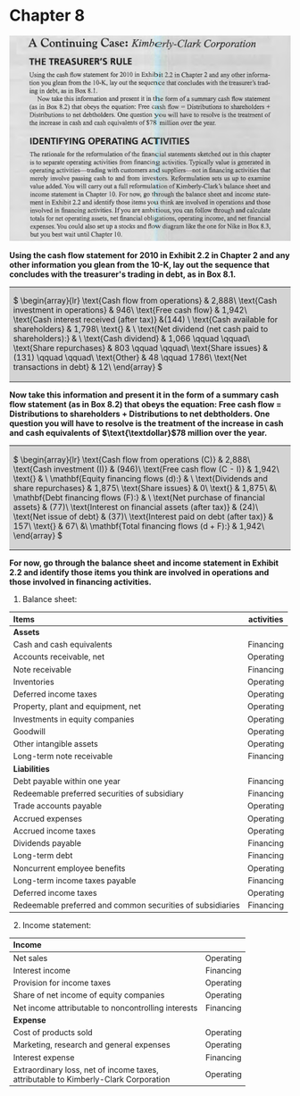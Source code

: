 # Chapter 8

![](figures/figure9.png)

**Using the cash flow statement for 2010 in Exhibit 2.2 in Chapter 2 and any other information you glean from the 10-K, lay out the sequence that concludes with the treasurer's trading in debt, as in Box 8.1.**

<table><tr><td bgcolor=lightgrey>

$
\begin{array}{lr}
 \text{Cash flow from operations} & 2,888\\
 \text{Cash investment in operations} & 946\\
 \text{Free cash flow} & 1,942\\
 \text{Cash interest received (after tax)} &(144) \\
 \text{Cash available for shareholders} & 1,798\\
 \text{} & \\
 \text{Net dividend (net cash paid to shareholders):} & \\
 \text{Cash dividend} & 1,066 \qquad \qquad\\
 \text{Share repurchases} & 803 \qquad \qquad\\
 \text{Share issues} & (131) \qquad \qquad\\
 \text{Other} & 48 \qquad 1786\\
 \text{Net transactions in debt} & 12\\
\end{array}
$
</td></tr></table>

**Now take this information and present it in the form of a summary cash flow statement (as in Box 8.2) that obeys the equation: Free cash flow = Distributions to shareholders + Distributions to net debtholders. One question you will have to resolve is the treatment of the increase in cash and cash equivalents of $\text{\textdollar}$78 million over the year.**

<table><tr><td bgcolor=lightgrey>

$
\begin{array}{lr}
 \text{Cash flow from operations (C)} & 2,888\\
 \text{Cash investment (I)} & (946)\\
 \text{Free cash flow (C - I)} & 1,942\\
 \text{} & \\
 \mathbf{Equity financing flows (d):} & \\
 \text{Dividends and share repurchases} & 1,875\\
 \text{Share issues} & 0\\
 \text{} & 1,875\\
 &\\
 \mathbf{Debt financing flows (F):} & \\
 \text{Net purchase of financial assets} & (77)\\
 \text{Interest on financial assets (after tax)} & (24)\\
 \text{Net issue of debt} & (37)\\
 \text{Interest paid on debt (after tax)} & 157\\
 \text{} & 67\\
 &\\
 \mathbf{Total financing flows (d + F):} & 1,942\\
\end{array}
$
</td></tr></table>

**For now, go through the balance sheet and income statement in Exhibit 2.2 and identify those items you think are involved in operations and those involved in financing activities.**

1. Balance sheet:

| Items                                                      | activities|
| :--------------------------------------------------------- | :-------: |
| **Assets**                                                 |           |
| Cash and cash equivalents                                  | Financing |
| Accounts receivable, net                                   | Operating |
| Note receivable                                            | Financing |
| Inventories                                                | Operating |
| Deferred income taxes                                      | Operating |
| Property, plant and equipment, net                         | Operating |
| Investments in equity companies                            | Operating |
| Goodwill                                                   | Operating |
| Other intangible assets                                    | Operating |
| Long-term note receivable                                  | Financing |
| **Liabilities**                                            |           |
| Debt payable within one year                               | Financing |
| Redeemable preferred securities of subsidiary              | Financing |
| Trade accounts payable                                     | Operating |
| Accrued expenses                                           | Operating |
| Accrued income taxes                                       | Operating |
| Dividends payable                                          | Financing |
| Long-term debt                                             | Financing |
| Noncurrent employee benefits                               | Operating |
| Long-term income taxes payable                             | Financing |
| Deferred income taxes                                      | Operating |
| Redeemable preferred and common securities of subsidiaries | Financing |

2. Income statement:

|**Income**|           |
|:---------| :-------: |
| Net sales| Operating |
| Interest income| Financing |
| Provision for income taxes| Operating |
| Share of net income of equity companies| Operating |
| Net income attributable to noncontrolling interests| Financing |
| **Expense** |           |
| Cost of products sold| Operating |
| Marketing, research and general expenses | Operating |
| Interest expense | Financing |
| Extraordinary loss, net of income taxes, <br> attributable to Kimberly-Clark Corporation | Operating |
